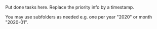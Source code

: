 Put done tasks here. Replace the priority info by a timestamp.

You may use subfolders as needed e.g. one per year "2020" or month "2020-01".